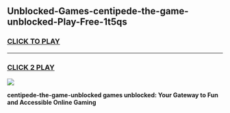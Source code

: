 
## Unblocked-Games-centipede-the-game-unblocked-Play-Free-1t5qs
<h3>
<a href="https://premium76.site?title=centipede-the-game-unblocked&ref=09A">CLICK TO PLAY</a></h3>
<hr>

<h3>
<a href="https://premium76.site?title=centipede-the-game-unblocked&ref=09A">CLICK 2 PLAY</a>
  
</h3>

<a href="https://premium76.site?title=centipede-the-game-unblocked&ref=09A"><img src="https://clearcache.store/games.png"></a>


**centipede-the-game-unblocked games unblocked: Your Gateway to Fun and Accessible Online Gaming**
